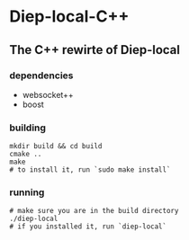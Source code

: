 # Diep-local-C++
## The C++ rewirte of Diep-local

### dependencies
- websocket++
- boost

### building
```
mkdir build && cd build
cmake ..
make
# to install it, run `sudo make install`
```
### running
```
# make sure you are in the build directory
./diep-local
# if you installed it, run `diep-local`
```
